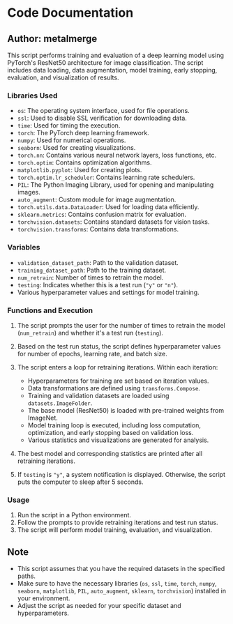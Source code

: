 # Code Documentation

## Author: metalmerge

This script performs training and evaluation of a deep learning model using PyTorch's ResNet50 architecture for image classification. The script includes data loading, data augmentation, model training, early stopping, evaluation, and visualization of results.

### Libraries Used

- `os`: The operating system interface, used for file operations.
- `ssl`: Used to disable SSL verification for downloading data.
- `time`: Used for timing the execution.
- `torch`: The PyTorch deep learning framework.
- `numpy`: Used for numerical operations.
- `seaborn`: Used for creating visualizations.
- `torch.nn`: Contains various neural network layers, loss functions, etc.
- `torch.optim`: Contains optimization algorithms.
- `matplotlib.pyplot`: Used for creating plots.
- `torch.optim.lr_scheduler`: Contains learning rate schedulers.
- `PIL`: The Python Imaging Library, used for opening and manipulating images.
- `auto_augment`: Custom module for image augmentation.
- `torch.utils.data.DataLoader`: Used for loading data efficiently.
- `sklearn.metrics`: Contains confusion matrix for evaluation.
- `torchvision.datasets`: Contains standard datasets for vision tasks.
- `torchvision.transforms`: Contains data transformations.

### Variables

- `validation_dataset_path`: Path to the validation dataset.
- `training_dataset_path`: Path to the training dataset.
- `num_retrain`: Number of times to retrain the model.
- `testing`: Indicates whether this is a test run (`"y"` or `"n"`).
- Various hyperparameter values and settings for model training.

### Functions and Execution

1. The script prompts the user for the number of times to retrain the model (`num_retrain`) and whether it's a test run (`testing`).

2. Based on the test run status, the script defines hyperparameter values for number of epochs, learning rate, and batch size.

3. The script enters a loop for retraining iterations. Within each iteration:
   - Hyperparameters for training are set based on iteration values.
   - Data transformations are defined using `transforms.Compose`.
   - Training and validation datasets are loaded using `datasets.ImageFolder`.
   - The base model (ResNet50) is loaded with pre-trained weights from ImageNet.
   - Model training loop is executed, including loss computation, optimization, and early stopping based on validation loss.
   - Various statistics and visualizations are generated for analysis.

4. The best model and corresponding statistics are printed after all retraining iterations.

5. If `testing` is `"y"`, a system notification is displayed. Otherwise, the script puts the computer to sleep after 5 seconds.

### Usage

1. Run the script in a Python environment.
2. Follow the prompts to provide retraining iterations and test run status.
3. The script will perform model training, evaluation, and visualization.

## Note

- This script assumes that you have the required datasets in the specified paths.
- Make sure to have the necessary libraries (`os`, `ssl`, `time`, `torch`, `numpy`, `seaborn`, `matplotlib`, `PIL`, `auto_augment`, `sklearn`, `torchvision`) installed in your environment.
- Adjust the script as needed for your specific dataset and hyperparameters.
